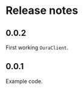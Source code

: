 # Release notes

<!-- do not remove -->

## 0.0.2

First working `OuraClient`.

## 0.0.1

Example code.


